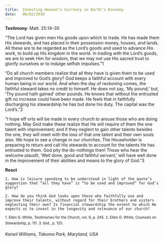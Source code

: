 ```yaml
---
title:  Investing Heaven’s Currency in Earth’s Economy
date:   06/02/2018
---
```


**Testimony**: Matt. 25:14–30

“The Lord has given men His goods upon which to trade. He has made them His stewards, and has placed in their possession money, houses, and lands. All these are to be regarded as the Lord’s goods and used to advance His work, to build up His kingdom in the world. In trading with the Lord’s goods, we are to seek Him for wisdom, that we may not use His sacred trust to glorify ourselves or to indulge selfish impulses.”1

“Do all church members realize that all they have is given them to be used and improved to God’s glory? God keeps a faithful account with every human being in our world. And when the day of reckoning comes, the faithful steward takes no credit to himself. He does not say, ‘My pound;’ but, ‘Thy pound hath gained’ other pounds. He knows that without the entrusted gift no increase could have been made. He feels that in faithfully discharging his stewardship he has but done his duty. The capital was the Lord’s.”2

“I hope eff orts will be made in every church to arouse those who are doing nothing. May God make these realize that He will require of them the one talent with improvement; and if they neglect to gain other talents besides the one, they will meet with the loss of that one talent and their own souls also. We hope to see a change in our churches. The Householder is preparing to return and call His stewards to account for the talents He has entrusted to them. God pity the do-nothings then! Those who hear the welcome plaudit, ‘Well done, good and faithful servant,’ will have well done in the improvement of their abilities and means to the glory of God.”3

**React**

`1. How is leisure spending to be understood in light of the quote’s suggestion that “all they have” is “to be used and improved” for God’s glory?`

`2. How do you think God looks upon those who faithfully use and improve their talents, without regard for their brothers and sisters neglecting their own? Is financial stewardship the extent to which He expects us to invest in the longevity and relevance of our church?`

<sup>1. Ellen G. White, Testimonies for the Church, vol. 9, p. 245.</sup>
<sup>2. Ellen G. White, Counsels on Stewardship, p. 111.</sup>
<sup>3. Ibid., p. 120.</sup>

_Kaneil Williams, Takoma Park, Maryland, USA_